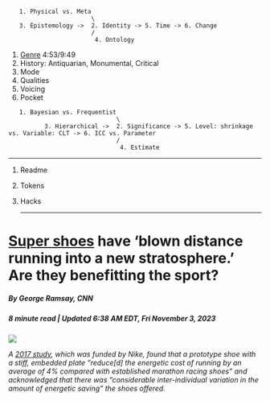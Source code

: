 
```
   1. Physical vs. Meta
                       \
   3. Epistemology ->  2. Identity -> 5. Time -> 6. Change
                       /
                        4. Ontology
```

1. [Genre](https://www.youtube.com/watch?v=waqhq-IiUIo) 4:53/9:49
2. History: Antiquarian, Monumental, Critical
3. Mode
4. Qualities
5. Voicing
6. Pocket

```
   1. Bayesian vs. Frequentist
                              \
          3. Hierarchical ->  2. Significance -> 5. Level: shrinkage vs. Variable: CLT -> 6. ICC vs. Parameter
                              /
                               4. Estimate
```

---

1. Readme
2. Tokens
3. Hacks

   ---

# [Super shoes](https://www.cnn.com/2023/11/03/sport/super-shoes-marathon-running-spt-intl/index.html) have ‘blown distance running into a new stratosphere.’ Are they benefitting the sport?

##### By George Ramsay, CNN
##### 8 minute read | Updated 6:38 AM EDT, Fri November 3, 2023

![](https://media.cnn.com/api/v1/images/stellar/prod/231101124226-01-super-shoes-distance-running.jpg?c=16x9&q=h_720,w_1280,c_fill/f_webp)

*A [2017 study](https://link.springer.com/article/10.1007/s40279-017-0811-2), which was funded by Nike, found that a prototype shoe with a stiff, embedded plate “reduce[d] the energetic cost of running by an average of 4% compared with established marathon racing shoes” and acknowledged that there was “considerable inter-individual variation in the amount of energetic saving” the shoes offered.*
